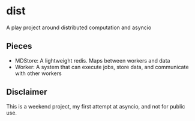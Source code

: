 dist
====

A play project around distributed computation and asyncio

Pieces
------

*  MDStore: A lightweight redis.  Maps between workers and data
*  Worker: A system that can execute jobs, store data, and communicate with
   other workers

Disclaimer
----------

This is a weekend project, my first attempt at asyncio, and not for public use.
